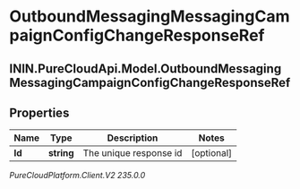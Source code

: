 # OutboundMessagingMessagingCampaignConfigChangeResponseRef

## ININ.PureCloudApi.Model.OutboundMessagingMessagingCampaignConfigChangeResponseRef

## Properties

|Name | Type | Description | Notes|
|------------ | ------------- | ------------- | -------------|
| **Id** | **string** | The unique response id | [optional] |



_PureCloudPlatform.Client.V2 235.0.0_
